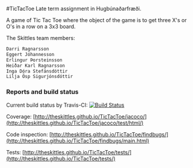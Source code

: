 #TicTacToe
Late term assignment in Hugbúnaðarfræði.

A game of Tic Tac Toe where the object of the game is to get three X's or O's in a row on a 3x3 board.

The Skittles team members:
```sh
Darri Ragnarsson
Eggert Jóhannesson
Erlingur Þorsteinsson
Heiðar Karl Ragnarsson
Inga Dóra Stefánsdóttir
Lilja Ösp Sigurjónsdóttir
```

### Reports and build status

Current build status by Travis-CI:
[![Build Status](https://travis-ci.org/TheSkittles/TicTacToe.svg?branch=master)](https://travis-ci.org/TheSkittles/TicTacToe)

Coverage:
[http://theskittles.github.io/TicTacToe/jacoco/](http://theskittles.github.io/TicTacToe/jacoco/test/html/)

Code inspection:
[http://theskittles.github.io/TicTacToe/findbugs/](http://theskittles.github.io/TicTacToe/findbugs/main.html)

Tests:
[http://theskittles.github.io/TicTacToe/tests/](http://theskittles.github.io/TicTacToe/tests/)

